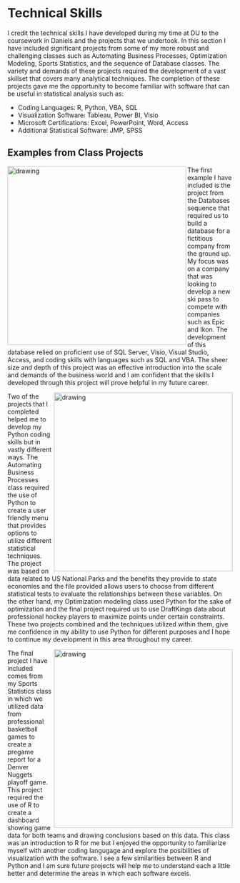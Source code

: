 # Technical Skills

I credit the technical skills I have developed during my time at DU to the coursework in Daniels and the projects that we undertook. In this section I have included significant projects from some of my more robust and challenging classes such as Automating Business Processes, Optimization Modeling, Sports Statistics, and the sequence of Database classes. The variety and demands of these projects required the development of a vast skillset that covers many analytical techniques. The completion of these projects gave me the opportunity to become familiar with software that can be useful in statistical analysis such as:
- Coding Languages: R, Python, VBA, SQL
- Visualization Software: Tableau, Power BI, Visio
- Microsoft Certifications: Excel, PowerPoint, Word, Access
- Additional Statistical Software: JMP, SPSS

## Examples from Class Projects
<img align = "left" src = "https://user-images.githubusercontent.com/98546888/162658269-cdb5d46b-f1a5-49ee-ad2e-51c3c54a0300.png" alt = "drawing" width = "400"/> The first example I have included is the project from the Databases sequence that required us to build a database for a fictitious company from the ground up. My focus was on a company that was looking to develop a new ski pass to compete with companies such as Epic and Ikon. The development of this database relied on proficient use of SQL Server, Visio, Visual Studio, Access, and coding skills with languages such as SQL and VBA. The sheer size and depth of this project was an effective introduction into the scale and demands of the business world and I
 am confident that the skills I developed through this project will prove helpful in my future career. 

 <img align = "right" src = "https://user-images.githubusercontent.com/98546888/162657169-fbe470b7-1e12-41eb-9e71-f1957f778c8e.png" alt = "drawing" width = "400"/> Two of the projects that I completed helped me to develop my Python coding skills but in vastly different ways. The Automating Business Processes class required the use of Python to create a user friendly menu that provides options to utilize different statistical techniques. The project was based on data related to US National Parks and the benefits they provide to state economies and the file provided allows users to choose from different statistical tests to evaluate the relationships between these variables. On the other hand, my Optimization modeling class used Python for the sake of optimization and the final project required us to use DraftKings data about professional hockey players to maximize points under certain constraints. These two projects combined and the techniques utilized within them, give me confidence in my ability to use Python for different purposes and I hope to continue my development in this area throughout my career.


<img align = "right" src = "https://user-images.githubusercontent.com/98546888/162658010-6c653885-becd-4bd5-9043-3d28aeb4d812.png" alt = "drawing" width = "400"/> The final project I have included comes from my Sports Statistics class in which we utilized data from professional basketball games to create a pregame report for a Denver Nuggets playoff game. This project required the use of R to create a dashboard showing game data for both teams and drawing conclusions based on this data. This class was an introduction to R for me but I enjoyed the opportunity to familiarize myself with another coding langugage and explore the posibilities of visualization with the software. I see a few similarities between R and Python and I am sure future projects will help me to understand each a little better and determine the areas in which each software excels. 


